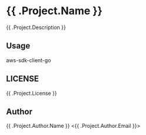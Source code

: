 # {{ .Project.Name }}

{{ .Project.Description }}

## Usage

aws-sdk-client-go

## LICENSE

{{ .Project.License }}

## Author

{{ .Project.Author.Name }} <{{ .Project.Author.Email }}>

